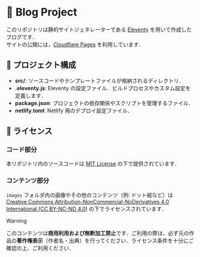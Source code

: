 # 🌟 Blog Project

このリポジトリは静的サイトジェネレーターである [Eleventy](https://www.11ty.dev/) を用いて作成したブログです．  
サイトの公開には，[Cloudflare Pages](https://pages.cloudflare.com/) を利用しています．

## 📂 プロジェクト構成

- **src/**: ソースコードやテンプレートファイルが格納されるディレクトリ．
- **.eleventy.js**: Eleventy の設定ファイル．ビルドプロセスやカスタム設定を定義します．
- **package.json**: プロジェクトの依存関係やスクリプトを管理するファイル．
- **netlify.toml**: Netlify 用のデプロイ設定ファイル．

## 📜 ライセンス

### コード部分

本リポジトリ内のソースコードは [MIT License](LICENSE) の下で提供されています．

### コンテンツ部分

`images` フォルダ内の画像やその他のコンテンツ（例: ドット絵など）は [Creative Commons Attribution-NonCommercial-NoDerivatives 4.0 International (CC BY-NC-ND 4.0)](https://creativecommons.org/licenses/by-nc-nd/4.0/) の下でライセンスされています．

> [!WARNING]
> このコンテンツは**商用利用および無断加工禁止**です．ご利用の際は、必ず元の作品の**著作権表示**（作者名・出典）を行ってください．ライセンス条件を十分にご確認の上、ご利用ください．
